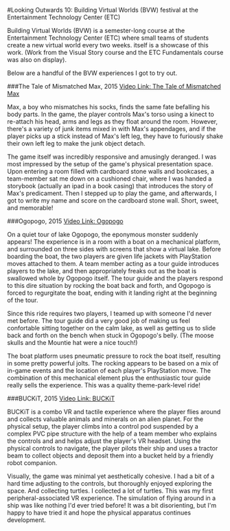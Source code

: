 #Looking Outwards 10: Building Virtual Worlds (BVW) festival at the Entertainment Technology Center (ETC)

Building Virtual Worlds (BVW) is a semester-long course at the Entertainment Technology Center (ETC) where small teams of students create a new virtual world every two weeks. itself is a showcase of this work. (Work from the Visual Story course and the ETC Fundamentals course was also on display). 

Below are a handful of the BVW experiences I got to try out.

###The Tale of Mismatched Max, 2015
[Video Link: The Tale of Mismatched Max](https://vimeo.com/146450312)

Max, a boy who mismatches his socks, finds the same fate befalling his body parts. In the game, the player controls Max's torso using a kinect to re-attach his head, arms and legs as they float around the room. However, there's a variety of junk items mixed in with Max's appendages, and if the player picks up a stick instead of Max's left leg, they have to furiously shake their own left leg to make the junk object detach. 

The game itself was incredibly responsive and amusingly deranged. I was most impressed by the setup of the game's physical presentation space. Upon entering a room filled with cardboard stone walls and bookcases, a team-member sat me down on a cushioned chair, where I was handed a storybook (actually an ipad in a book casing) that introduces the story of Max's predicament. Then I stepped up to play the game, and afterwards, I got to write my name and score on the cardboard stone wall. Short, sweet, and memorable!

###Ogopogo, 2015
[Video Link: Ogopogo](https://www.youtube.com/watch?v=Q8657EkggZ8)

On a quiet tour of lake Ogopogo, the eponymous monster suddenly appears! The experience is in a room with a boat on a mechanical platform, and surrounded on three sides with screens that show a virtual lake. Before boarding the boat, the two players are given life jackets with PlayStation moves attached to them. A team member acting as a tour guide introduces players to the lake, and then appropriately freaks out as the boat is swallowed whole by Ogopogo itself. The tour guide and the players respond to this dire situation by rocking the boat back and forth, and Ogopogo is forced to regurgitate the boat, ending with it landing right at the beginning of the tour.

Since this ride requires two players, I teamed up with someone I'd never met before. The tour guide did a very good job of making us feel confortable sitting together on the calm lake, as well as getting us to slide back and forth on the bench when stuck in Ogopogo's belly. (The moose skulls and the Mountie hat were a nice touch!)

The boat platform uses pneumatic pressure to rock the boat itself, resulting in some pretty powerful jolts. The rocking appears to be based on a mix of in-game events and the location of each player's PlayStation move. The combination of this mechanical element plus the enthusiastic tour guide really sells the experience. This was a quality theme-park-level ride! 

###BUCKiT, 2015
[Video Link: BUCKiT](https://www.youtube.com/watch?v=in4r6etm9Eg)

BUCKiT is a combo VR and tactile experience where the player flies around and collects valuable animals and minerals on an alien planet. For the physical setup, the player climbs into a control pod suspended by a complex PVC pipe structure with the help of a team member who explains the controls and and helps adjust the player's VR headset. Using the physical controls to navigate, the player pilots their ship and uses a tractor beam to collect objects and deposit them into a bucket held by a friendly robot companion.

Visually, the game was minimal yet aesthetically cohesive. I had a bit of a hard time adjusting to the controls, but thoroughly enjoyed exploring the space. And collecting turtles. I collected a lot of turtles. This was my first peripheral-associated VR experience. The simulation of flying around in a ship was like nothing I'd ever tried before! It was a bit disorienting, but I'm happy to have tried it and hope the physical apparatus continues development. 